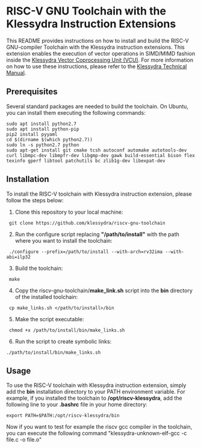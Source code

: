 RISC-V GNU Toolchain with the Klessydra Instruction Extensions
===================================================

This README provides instructions on how to install and build the RISC-V GNU-compiler Toolchain with the Klessydra instruction extensions. This extension enables the execution of vector operations in SIMD/MIMD fashion inside the [Klessydra Vector Coprocessing Unit (VCU)](https://github.com/klessydra/pulpino-klessydra). For more information on how to use these instructions, please refer to the [Klessydra Technical Manual](https://github.com/klessydra/pulpino-klessydra/blob/master/doc/Klessydra/Klessydra%20Technical%20Manual%20v11.1%20May%202020.pdf).

## Prerequisites
Several standard packages are needed to build the toolchain. On Ubuntu, you can install them executing the following commands:

    sudo apt install python2.7
    sudo apt install python-pip
    pip2 install pyyaml
    cd $(dirname $(which python2.7))
    sudo ln -s python2.7 python
    sudo apt-get install git cmake tcsh autoconf automake autotools-dev curl libmpc-dev libmpfr-dev libgmp-dev gawk build-essential bison flex texinfo gperf libtool patchutils bc zlib1g-dev libexpat-dev

##  Installation
To install the RISC-V toolchain with Klessydra instruction extension, please follow the steps below:
   1. Clone this repository to your local machine:     
   
     git clone https://github.com/klessydra/riscv-gnu-toolchain
     
   2. Run the configure script replacing **"/path/to/install"** with the path where you want to install the toolchain: 
   
     ./configure --prefix=/path/to/install --with-arch=rv32ima --with-abi=ilp32  
     
   3. Build the toolchain:
     
     make
     
   4. Copy the riscv-gnu-toolchain/**make_link.sh** script into the **bin** directory of the installed toolchain:

     cp make_links.sh </path/to/install>/bin  
       
   5. Make the script executable:  
   
     chmod +x /path/to/install/bin/make_links.sh
     
   6. Run the script to create symbolic links:  

    ./path/to/install/bin/make_links.sh
         
## Usage
   To use the RISC-V toolchain with Klessydra instruction extension, simply add the **bin** installation directory to your PATH environment variable. For example, if you installed the toolchain to **/opt/riscv-klessydra**, add the following line to your **.bashrc** file in your home directory:
   
    export PATH=$PATH:/opt/riscv-klessydra/bin  
    
Now if you want to test for example the riscv gcc compiler in the toolchain, you can execute the following command "klessydra-unknown-elf-gcc -c file.c -o file.o"

